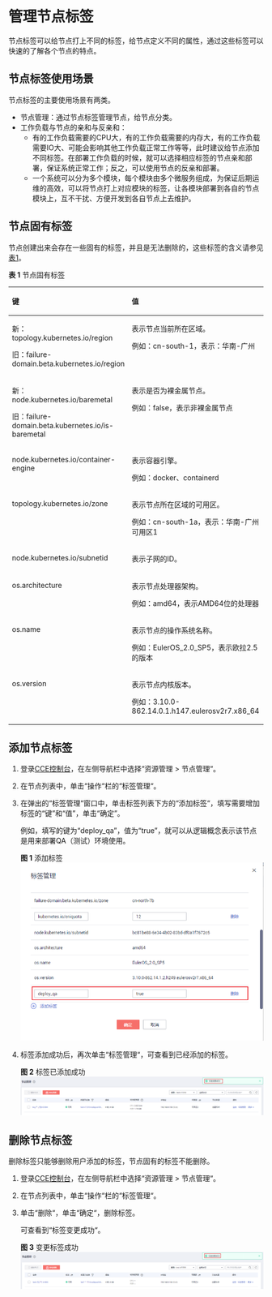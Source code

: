 # 管理节点标签<a name="cce_01_0004"></a>

节点标签可以给节点打上不同的标签，给节点定义不同的属性，通过这些标签可以快速的了解各个节点的特点。

## 节点标签使用场景<a name="section825504204814"></a>

节点标签的主要使用场景有两类。

-   节点管理：通过节点标签管理节点，给节点分类。
-   工作负载与节点的亲和与反亲和：
    -   有的工作负载需要的CPU大，有的工作负载需要的内存大，有的工作负载需要IO大、可能会影响其他工作负载正常工作等等，此时建议给节点添加不同标签。在部署工作负载的时候，就可以选择相应标签的节点亲和部署，保证系统正常工作；反之，可以使用节点的反亲和部署。
    -   一个系统可以分为多个模块，每个模块由多个微服务组成，为保证后期运维的高效，可以将节点打上对应模块的标签，让各模块部署到各自的节点模块上，互不干扰、方便开发到各自节点上去维护。


## 节点固有标签<a name="section74111324152813"></a>

节点创建出来会存在一些固有的标签，并且是无法删除的，这些标签的含义请参见[表1](#table83962234533)。

**表 1**  节点固有标签

<a name="table83962234533"></a>
<table><thead align="left"><tr id="row941112314533"><th class="cellrowborder" valign="top" width="39%" id="mcps1.2.3.1.1"><p id="p1541113238536"><a name="p1541113238536"></a><a name="p1541113238536"></a>键</p>
</th>
<th class="cellrowborder" valign="top" width="61%" id="mcps1.2.3.1.2"><p id="p1741119232538"><a name="p1741119232538"></a><a name="p1741119232538"></a>值</p>
</th>
</tr>
</thead>
<tbody><tr id="row846191265011"><td class="cellrowborder" valign="top" width="39%" headers="mcps1.2.3.1.1 "><p id="p107369065316"><a name="p107369065316"></a><a name="p107369065316"></a>新：topology.kubernetes.io/region</p>
<p id="p841172365311"><a name="p841172365311"></a><a name="p841172365311"></a>旧：failure-domain.beta.kubernetes.io/region</p>
</td>
<td class="cellrowborder" valign="top" width="61%" headers="mcps1.2.3.1.2 "><p id="p38743391437"><a name="p38743391437"></a><a name="p38743391437"></a>表示节点当前所在区域。</p>
<p id="p1841132375310"><a name="p1841132375310"></a><a name="p1841132375310"></a>例如：cn-south-1，表示：华南-广州</p>
</td>
</tr>
<tr id="row186452248235"><td class="cellrowborder" valign="top" width="39%" headers="mcps1.2.3.1.1 "><p id="p935922465512"><a name="p935922465512"></a><a name="p935922465512"></a>新：node.kubernetes.io/baremetal</p>
<p id="p1664611247230"><a name="p1664611247230"></a><a name="p1664611247230"></a>旧：failure-domain.beta.kubernetes.io/is-baremetal</p>
</td>
<td class="cellrowborder" valign="top" width="61%" headers="mcps1.2.3.1.2 "><p id="p10646132416235"><a name="p10646132416235"></a><a name="p10646132416235"></a>表示是否为裸金属节点。</p>
<p id="p878819218284"><a name="p878819218284"></a><a name="p878819218284"></a>例如：false，表示非裸金属节点</p>
</td>
</tr>
<tr id="row187691733134919"><td class="cellrowborder" valign="top" width="39%" headers="mcps1.2.3.1.1 "><p id="p16769633104916"><a name="p16769633104916"></a><a name="p16769633104916"></a>node.kubernetes.io/container-engine</p>
</td>
<td class="cellrowborder" valign="top" width="61%" headers="mcps1.2.3.1.2 "><p id="p13769163354919"><a name="p13769163354919"></a><a name="p13769163354919"></a>表示容器引擎。</p>
<p id="p16315959105512"><a name="p16315959105512"></a><a name="p16315959105512"></a>例如：docker、containerd</p>
</td>
</tr>
<tr id="row11411923145318"><td class="cellrowborder" valign="top" width="39%" headers="mcps1.2.3.1.1 "><p id="p19496142218541"><a name="p19496142218541"></a><a name="p19496142218541"></a>topology.kubernetes.io/zone</p>
</td>
<td class="cellrowborder" valign="top" width="61%" headers="mcps1.2.3.1.2 "><p id="p04681235194313"><a name="p04681235194313"></a><a name="p04681235194313"></a>表示节点所在区域的可用区。</p>
<p id="p1841132345317"><a name="p1841132345317"></a><a name="p1841132345317"></a>例如：cn-south-1a，表示：华南-广州 可用区1</p>
</td>
</tr>
<tr id="row85011821447"><td class="cellrowborder" valign="top" width="39%" headers="mcps1.2.3.1.1 "><p id="p950218211147"><a name="p950218211147"></a><a name="p950218211147"></a>node.kubernetes.io/subnetid</p>
</td>
<td class="cellrowborder" valign="top" width="61%" headers="mcps1.2.3.1.2 "><p id="p950282110419"><a name="p950282110419"></a><a name="p950282110419"></a>表示子网的ID。</p>
</td>
</tr>
<tr id="row15411523165312"><td class="cellrowborder" valign="top" width="39%" headers="mcps1.2.3.1.1 "><p id="p2411192310532"><a name="p2411192310532"></a><a name="p2411192310532"></a>os.architecture</p>
</td>
<td class="cellrowborder" valign="top" width="61%" headers="mcps1.2.3.1.2 "><p id="p1741162315319"><a name="p1741162315319"></a><a name="p1741162315319"></a>表示节点处理器架构。</p>
<p id="p11218831135415"><a name="p11218831135415"></a><a name="p11218831135415"></a>例如：amd64，表示AMD64位的处理器</p>
</td>
</tr>
<tr id="row17411162365318"><td class="cellrowborder" valign="top" width="39%" headers="mcps1.2.3.1.1 "><p id="p8411102345311"><a name="p8411102345311"></a><a name="p8411102345311"></a>os.name</p>
</td>
<td class="cellrowborder" valign="top" width="61%" headers="mcps1.2.3.1.2 "><p id="p7411112315537"><a name="p7411112315537"></a><a name="p7411112315537"></a>表示节点的操作系统名称。</p>
<p id="p191918573565"><a name="p191918573565"></a><a name="p191918573565"></a>例如：EulerOS_2.0_SP5，表示欧拉2.5的版本</p>
</td>
</tr>
<tr id="row1041115238531"><td class="cellrowborder" valign="top" width="39%" headers="mcps1.2.3.1.1 "><p id="p2411323135319"><a name="p2411323135319"></a><a name="p2411323135319"></a>os.version</p>
</td>
<td class="cellrowborder" valign="top" width="61%" headers="mcps1.2.3.1.2 "><p id="p641192311530"><a name="p641192311530"></a><a name="p641192311530"></a>表示节点内核版本。</p>
<p id="p17556154485820"><a name="p17556154485820"></a><a name="p17556154485820"></a>例如：3.10.0-862.14.0.1.h147.eulerosv2r7.x86_64</p>
</td>
</tr>
</tbody>
</table>

## 添加节点标签<a name="section33951611481"></a>

1.  登录[CCE控制台](https://console.huaweicloud.com/cce2.0/?utm_source=helpcenter)，在左侧导航栏中选择“资源管理 \> 节点管理“。
2.  在节点列表中，单击“操作“栏的“标签管理“。
3.  在弹出的“标签管理“窗口中，单击标签列表下方的“添加标签“，填写需要增加标签的“键”和“值”，单击“确定”。

    例如，填写的键为“deploy\_qa”，值为“true”，就可以从逻辑概念表示该节点是用来部署QA（测试）环境使用。

    **图 1**  添加标签<a name="fig17865175953"></a>  
    ![](figures/添加标签.png "添加标签")

4.  标签添加成功后，再次单击“标签管理“，可查看到已经添加的标签。

    **图 2**  标签已添加成功<a name="fig1852217394518"></a>  
    ![](figures/标签已添加成功.png "标签已添加成功")


## 删除节点标签<a name="section947332017485"></a>

删除标签只能够删除用户添加的标签，节点固有的标签不能删除。

1.  登录[CCE控制台](https://console.huaweicloud.com/cce2.0/?utm_source=helpcenter)，在左侧导航栏中选择“资源管理 \> 节点管理“。
2.  在节点列表中，单击“操作“栏的“标签管理“。
3.  单击“删除“，单击“确定“，删除标签。

    可查看到“标签变更成功“。

    **图 3**  变更标签成功<a name="fig173831082710"></a>  
    ![](figures/变更标签成功.png "变更标签成功")


